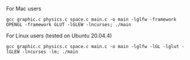 For Mac users
```
gcc graphic.c physics.c space.c main.c -o main -lglfw -framework OPENGL -framework GLUT -lGLEW -lncurses; ./main
```
For Linux users (tested on Ubuntu 20.04.4)
```
gcc graphic.c physics.c space.c main.c -o main -lglfw -lGL -lglut -lGLEW -lncurses -lm; ./main
```
